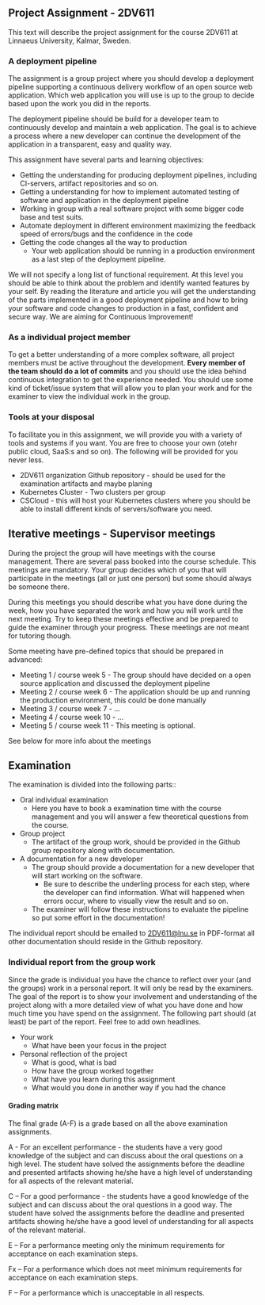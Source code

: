 ## Project Assignment - 2DV611

This text will describe the project assignment for the course 2DV611 at Linnaeus University, Kalmar, Sweden.

### A deployment pipeline

The assignment is a group project where you should develop a deployment pipeline supporting a continuous delivery workflow of an open source web application. Which web application you will use is up to the group to decide based upon the work you did in the reports.

The deployment pipeline should be build for a developer team to continuously develop and maintain a web application. The goal is to achieve a process where a new developer can continue the development of the application in a transparent, easy and quality way.

This assignment have several parts and learning objectives:

* Getting the understanding for producing deployment pipelines, including CI-servers, artifact repositories and so on.
* Getting a understanding for how to implement automated testing of software and application in the deployment pipeline
* Working in group with a real software project with some bigger code base and test suits. 
* Automate deployment in different environment maximizing the feedback speed of errors/bugs and the confidence in the code
* Getting the code changes all the way to production
  * Your web application should be running in a production environment as a last step of the deployment pipeline.

We will not specify a long list of functional requirement. At this level you should be able to think about the problem and identify wanted features by your self. By reading the literature and article you will get the understanding of the parts implemented in a good deployment pipeline and how to bring your software and code changes to production in a fast, confident and secure way.
We are aiming for Continuous Improvement!

### As a individual project member
To get a better understanding of a more complex software, all project members must be active throughout the development. **Every member of the team should do a lot of commits** and you should use the idea behind continuous integration to get the experience needed. You should use some kind of ticket/issue system that will allow you to plan your work and for the examiner to view the individual work in the group. 


### Tools at your disposal
To facilitate you in this assignment, we will provide you with a variety of tools and systems if you want. You are free to choose your own (otehr public cloud, SaaS:s and so on). The following will be provided for you never less.

* 2DV611 organization Github repository - should be used for the examination artifacts and maybe planing
* Kubernetes Cluster - Two clusters per group
* CSCloud - this will host your Kubernetes clusters where you should be able to install different kinds of servers/software you need.


## Iterative meetings - Supervisor meetings
During the project the group will have meetings with the course management. There are several pass booked into the course schedule. This meetings are mandatory. Your group decides which of you that will participate in the meetings (all or just one person) but some should always be someone there.

During this meetings you should describe what you have done during the week, how you have separated the work and how you will work until the next meeting. Try to keep these meetings effective and be prepared to guide the examiner through your progress. These meetings are not meant for tutoring though.

Some meeting have pre-defined topics that should be prepared in advanced:

* Meeting 1 / course week 5 - The group should have decided on a open source application and discussed the deployment pipeline
* Meeting 2 / course week 6 - The application should be up and running the production environment, this could be done manually
* Meeting 3 / course week 7 - ...
* Meeting 4 / course week 10 - ...
* Meeting 5 / course week 11 - This meeting is optional.

See below for more info about the meetings

## Examination
The examination is divided into the following parts::

* Oral individual examination
  * Here you have to book a examination time with the course management and you will answer a few theoretical questions from the course.
* Group project
  * The artifact of the group work, should be provided in the Github group repository along with documentation. 
* A documentation for a new developer
  * The group should provide a documentation for a new developer that will start working on the software.
    * Be sure to describe the underling process for each step, where the developer can find information. What will happened when errors occur, where to visually view the result and so on.
  * The examiner will follow these instructions to evaluate the pipeline so put some effort in the documentation!


The individual report should be emailed to 2DV611@lnu.se in PDF-format all other documentation should reside in the Github repository.

### Individual report from the group work

Since the grade is individual you have the chance to reflect over your (and the groups) work in a personal report. It will only be read by the examiners. The goal of the report is to show your involvement and understanding of the project along with a more detailed view of what you have done and how much time you have spend on the assignment. The following part should (at least) be part of the report. Feel free to add own headlines.

* Your work
  * What have been your focus in the project
* Personal reflection of the project
  * What is good, what is bad
  * How have the group worked together
  * What have you learn during this assignment
  * What would you done in another way if you had the chance


#### Grading matrix
The final grade (A-F) is a grade based on all the above examination assignments.

A - For an excellent performance - the students have a very good knowledge of the subject and can discuss about the oral questions on a high level. The student have solved the assignments before the deadline and presented artifacts showing he/she have a high level of understanding for all aspects of the relevant material.

C – For a good performance - the students have a good knowledge of the subject and can discuss about the oral questions in a good way. The student have solved the assignments before the deadline and presented artifacts showing he/she have a good level of understanding for all aspects of the relevant material.

E – For a performance meeting only the minimum requirements for acceptance on each examination steps.

Fx – For a performance which does not meet minimum requirements for acceptance on each examination steps.

F – For a performance which is unacceptable in all respects.
